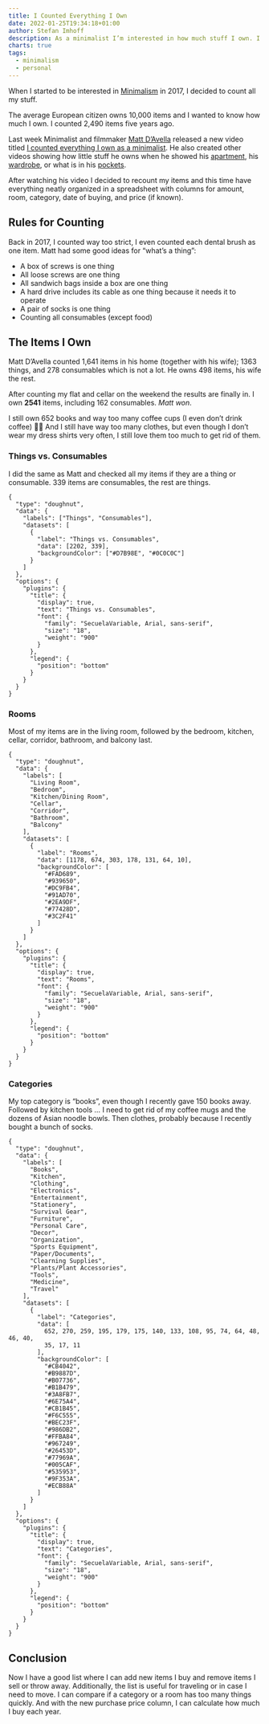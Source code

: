 ```yaml
---
title: I Counted Everything I Own
date: 2022-01-25T19:34:18+01:00
author: Stefan Imhoff
description: As a minimalist I’m interested in how much stuff I own. I counted all the things I own.
charts: true
tags:
  - minimalism
  - personal
---
```


When I started to be interested in [Minimalism](/minimalism/) in 2017, I decided to count all my stuff.

The average European citizen owns 10,000 items and I wanted to know how much I own. I counted 2,490 items five years ago.

Last week Minimalist and filmmaker [Matt D’Avella](https://www.mattdavella.com/) released a new video titled [I counted everything I own as a minimalist](https://youtu.be/BB8o8-EdZY0). He also created other videos showing how little stuff he owns when he showed his [apartment](https://youtu.be/W2oU4bhaHqU), his [wardrobe](https://youtu.be/DSHsIOIhjJY), or what is in his [pockets](https://youtu.be/KZxI0-y3hew).

After watching his video I decided to recount my items and this time have everything neatly organized in a spreadsheet with columns for amount, room, category, date of buying, and price (if known).

## Rules for Counting

Back in 2017, I counted way too strict, I even counted each dental brush as one item. Matt had some good ideas for “what’s a thing”:

- A box of screws is one thing
- All loose screws are one thing
- All sandwich bags inside a box are one thing
- A hard drive includes its cable as one thing because it needs it to operate
- A pair of socks is one thing
- Counting all consumables (except food)

## The Items I Own

Matt D’Avella counted 1,641 items in his home (together with his wife); 1363 things, and 278 consumables which is not a lot. He owns 498 items, his wife the rest.

After counting my flat and cellar on the weekend the results are finally in. I own **2541** items, including 162 consumables. _Matt won_.

I still own 652 books and way too many coffee cups (I even don’t drink coffee) 🤷‍♂️ And I still have way too many clothes, but even though I don’t wear my dress shirts very often, I still love them too much to get rid of them.

### Things vs. Consumables

I did the same as Matt and checked all my items if they are a thing or consumable. 339 items are consumables, the rest are things.

```chart
{
  "type": "doughnut",
  "data": {
    "labels": ["Things", "Consumables"],
    "datasets": [
      {
        "label": "Things vs. Consumables",
        "data": [2202, 339],
        "backgroundColor": ["#D7B98E", "#0C0C0C"]
      }
    ]
  },
  "options": {
    "plugins": {
      "title": {
        "display": true,
        "text": "Things vs. Consumables",
        "font": {
          "family": "SecuelaVariable, Arial, sans-serif",
          "size": "18",
          "weight": "900"
        }
      },
      "legend": {
        "position": "bottom"
      }
    }
  }
}
```

### Rooms

Most of my items are in the living room, followed by the bedroom, kitchen, cellar, corridor, bathroom, and balcony last.

```chart
{
  "type": "doughnut",
  "data": {
    "labels": [
      "Living Room",
      "Bedroom",
      "Kitchen/Dining Room",
      "Cellar",
      "Corridor",
      "Bathroom",
      "Balcony"
    ],
    "datasets": [
      {
        "label": "Rooms",
        "data": [1178, 674, 303, 178, 131, 64, 10],
        "backgroundColor": [
          "#FAD689",
          "#939650",
          "#DC9FB4",
          "#91AD70",
          "#2EA9DF",
          "#77428D",
          "#3C2F41"
        ]
      }
    ]
  },
  "options": {
    "plugins": {
      "title": {
        "display": true,
        "text": "Rooms",
        "font": {
          "family": "SecuelaVariable, Arial, sans-serif",
          "size": "18",
          "weight": "900"
        }
      },
      "legend": {
        "position": "bottom"
      }
    }
  }
}
```

### Categories

My top category is “books”, even though I recently gave 150 books away. Followed by kitchen tools … I need to get rid of my coffee mugs and the dozens of Asian noodle bowls. Then clothes, probably because I recently bought a bunch of socks.

```chart
{
  "type": "doughnut",
  "data": {
    "labels": [
      "Books",
      "Kitchen",
      "Clothing",
      "Electronics",
      "Entertainment",
      "Stationery",
      "Survival Gear",
      "Furniture",
      "Personal Care",
      "Decor",
      "Organization",
      "Sports Equipment",
      "Paper/Documents",
      "Clearning Supplies",
      "Plants/Plant Accessories",
      "Tools",
      "Medicine",
      "Travel"
    ],
    "datasets": [
      {
        "label": "Categories",
        "data": [
          652, 270, 259, 195, 179, 175, 140, 133, 108, 95, 74, 64, 48, 46, 40,
          35, 17, 11
        ],
        "backgroundColor": [
          "#CB4042",
          "#B9887D",
          "#B07736",
          "#B1B479",
          "#3A8FB7",
          "#6E75A4",
          "#CB1B45",
          "#F6C555",
          "#BEC23F",
          "#986DB2",
          "#FFBA84",
          "#967249",
          "#26453D",
          "#77969A",
          "#005CAF",
          "#535953",
          "#9F353A",
          "#ECB88A"
        ]
      }
    ]
  },
  "options": {
    "plugins": {
      "title": {
        "display": true,
        "text": "Categories",
        "font": {
          "family": "SecuelaVariable, Arial, sans-serif",
          "size": "18",
          "weight": "900"
        }
      },
      "legend": {
        "position": "bottom"
      }
    }
  }
}
```

## Conclusion

Now I have a good list where I can add new items I buy and remove items I sell or throw away. Additionally, the list is useful for traveling or in case I need to move. I can compare if a category or a room has too many things quickly. And with the new purchase price column, I can calculate how much I buy each year.
